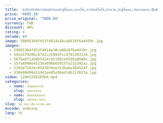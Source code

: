 ```yaml
---
title: 'ผ้าฝ้ายอียิปต์การพิมพ์ดิจิตอลผ้าปูที่นอน,ดอกไม้,การพิมพ์ใบไม้,ผ้านวม,ผ้าปูที่นอน,ปลอกหมอน,Queen,King,หรูหรา, # /'
price: '4685.16'
price_original: '7808.60'
currency: THB
discount: 40%
rating: 4
volume: 89
image: S9895304fd53f4914a38ca8618f6a4439r.jpg
images:
  - S9895304fd53f4914a38ca8618f6a4439r.jpg
  - S9a557920bc6742ccb98dfcc8741393334.jpg
  - S87ba8f1a50bf414cb5199ce954ba0848v.jpg
  - S57a4940e45234a899b65015fa232a92ai.jpg
  - S103e72024c0547019ee253ba6a384524f.jpg
  - S30a90d06a51d41ee85e98ad14b113627p.jpg
video: 1100155620564.mp4
categories:
  - name: บ้านและสวน
    slug: านและสวน
  - name: สิ่งทอหน้าแรก
    slug: งทอหน-าแรก
slug: าฝ-ายอ-ปต-การพ-มพ
encode: on8esny
lang: th
---
```

  